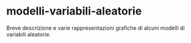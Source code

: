 # modelli-variabili-aleatorie
Breve descrizione e varie rappresentazioni grafiche di alcuni modelli di variabili aleatorie.
